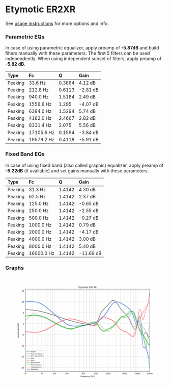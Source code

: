 # Etymotic ER2XR
See [usage instructions](https://github.com/jaakkopasanen/AutoEq#usage) for more options and info.

### Parametric EQs
In case of using parametric equalizer, apply preamp of **-5.87dB** and build filters manually
with these parameters. The first 5 filters can be used independently.
When using independent subset of filters, apply preamp of **-5.82 dB**.

| Type    | Fc         |      Q | Gain     |
|:--------|:-----------|:-------|:---------|
| Peaking | 33.6 Hz    | 0.3864 | 4.12 dB  |
| Peaking | 212.8 Hz   | 0.6113 | -2.81 dB |
| Peaking | 940.0 Hz   | 1.5184 | 2.49 dB  |
| Peaking | 1556.6 Hz  | 1.295  | -4.07 dB |
| Peaking | 6384.0 Hz  | 1.5294 | 5.74 dB  |
| Peaking | 4182.0 Hz  | 2.4667 | 2.82 dB  |
| Peaking | 8331.4 Hz  | 2.075  | 5.56 dB  |
| Peaking | 17105.6 Hz | 0.1594 | -3.84 dB |
| Peaking | 19579.2 Hz | 0.4118 | -5.91 dB |

### Fixed Band EQs
In case of using fixed band (also called graphic) equalizer, apply preamp of **-5.22dB**
(if available) and set gains manually with these parameters.

| Type    | Fc         |      Q | Gain      |
|:--------|:-----------|:-------|:----------|
| Peaking | 31.3 Hz    | 1.4142 | 4.30 dB   |
| Peaking | 62.5 Hz    | 1.4142 | 2.37 dB   |
| Peaking | 125.0 Hz   | 1.4142 | -0.65 dB  |
| Peaking | 250.0 Hz   | 1.4142 | -2.55 dB  |
| Peaking | 500.0 Hz   | 1.4142 | -0.27 dB  |
| Peaking | 1000.0 Hz  | 1.4142 | 0.79 dB   |
| Peaking | 2000.0 Hz  | 1.4142 | -4.17 dB  |
| Peaking | 4000.0 Hz  | 1.4142 | 3.00 dB   |
| Peaking | 8000.0 Hz  | 1.4142 | 5.40 dB   |
| Peaking | 16000.0 Hz | 1.4142 | -11.69 dB |

### Graphs
![](./Etymotic%20ER2XR.png)